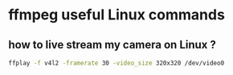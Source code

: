 # ffmpeg useful Linux commands 


## how to live stream my camera on Linux ?

```bash
ffplay -f v4l2 -framerate 30 -video_size 320x320 /dev/video0
```

